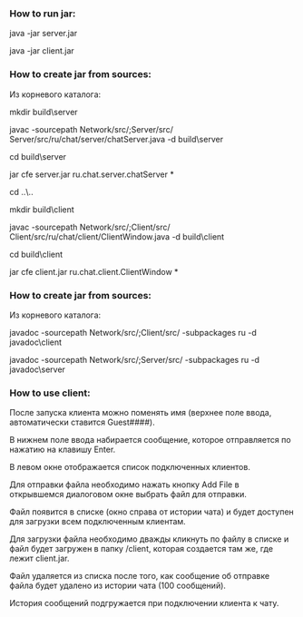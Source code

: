 ### How to run jar:

java -jar server.jar

java -jar client.jar

### How to create jar from sources:

Из корневого каталога:

mkdir build\server

javac -sourcepath Network/src/;Server/src/ Server/src/ru/chat/server/chatServer.java -d build\server

cd build\server

jar cfe server.jar ru.chat.server.chatServer *

cd ..\\..

mkdir build\client

javac -sourcepath Network/src/;Client/src/ Client/src/ru/chat/client/ClientWindow.java -d build\client

cd build\client

jar cfe client.jar ru.chat.client.ClientWindow *

### How to create jar from sources:

Из корневого каталога:

javadoc -sourcepath Network/src/;Client/src/ -subpackages ru -d javadoc\client

javadoc -sourcepath Network/src/;Server/src/ -subpackages ru -d javadoc\server

### How to use client:

После запуска клиента можно поменять имя (верхнее поле ввода, автоматически ставится Guest####).

В нижнем поле ввода набирается сообщение, которое отправляется по нажатию на клавишу Enter.

В левом окне отображается список подключенных клиентов.

Для отправки файла необходимо нажать кнопку Add File в открывшемся диалоговом окне выбрать файл для отправки.

Файл появится в списке (окно справа от истории чата) и будет доступен для загрузки всем подключенным клиентам. 

Для загрузки файла необходимо дважды кликнуть по файлу в списке и файл будет загружен в папку /client, которая создается там же, где лежит client.jar.

Файл удаляется из списка после того, как сообщение об отправке файла будет удалено из истории чата (100 сообщений).

История сообщений подгружается при подключении клиента к чату.
